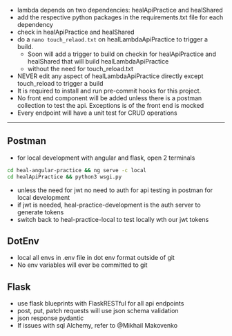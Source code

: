 

* lambda depends on two dependencies: healApiPractice and healShared
* add the respective python packages in the requirements.txt file for each dependency
* check in healApiPractice and healShared
* do a ```nano touch_relaod.txt``` on healLambdaApiPractice to trigger a build.
  * Soon will add a trigger to build on checkin for healApiPractice and healShared that will build healLambdaApiPractice
  * without the need for touch_reload.txt
* NEVER edit any aspect of healLambdaApiPractice directly except touch_reload to trigger a build
* It is required to install and run pre-commit hooks for this project.
* No front end component will be added unless there is a postman collection to test the api.  Exceptions is of the front end is mocked
* Every endpoint will have a unit test for CRUD operations

***
## Postman
* for local development with angular and flask, open 2 terminals

```bash
cd heal-angular-practice && ng serve -c local
cd healApiPractice && python3 wsgi.py
```
* unless the need for jwt no need to auth for api testing in postman for local development
* if jwt is needed, heal-practice-development is the auth server to generate tokens
* switch back to heal-practice-local to test locally wth our jwt tokens

## DotEnv

* local all envs in .env file in dot env format outside of git
* No env variables will ever be committed to git


## Flask
* use flask blueprints with FlaskRESTful for all api endpoints
* post, put, patch requests will use json schema validation
* json response pydantic
* If issues with sql Alchemy, refer to @Mikhail Makovenko
